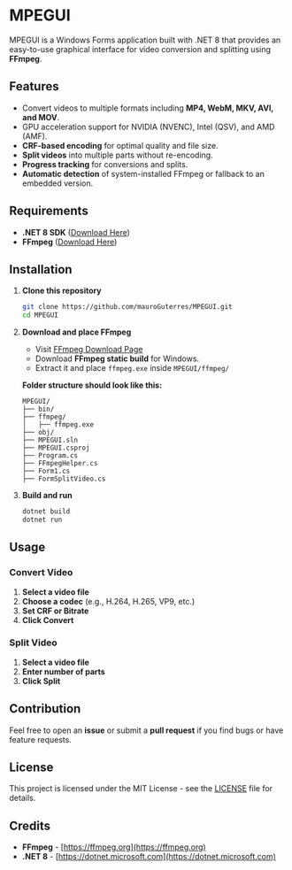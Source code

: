# MPEGUI

MPEGUI is a Windows Forms application built with .NET 8 that provides an easy-to-use graphical interface for video conversion and splitting using **FFmpeg**.

## Features
- Convert videos to multiple formats including **MP4, WebM, MKV, AVI, and MOV**.
- GPU acceleration support for NVIDIA (NVENC), Intel (QSV), and AMD (AMF).
- **CRF-based encoding** for optimal quality and file size.
- **Split videos** into multiple parts without re-encoding.
- **Progress tracking** for conversions and splits.
- **Automatic detection** of system-installed FFmpeg or fallback to an embedded version.

## Requirements
- **.NET 8 SDK** ([Download Here](https://dotnet.microsoft.com/en-us/download/dotnet/8.0))
- **FFmpeg** ([Download Here](https://ffmpeg.org/download.html))

## Installation
1. **Clone this repository**
   ```sh
   git clone https://github.com/mauroGuterres/MPEGUI.git
   cd MPEGUI
   ```
2. **Download and place FFmpeg**
   - Visit [FFmpeg Download Page](https://ffmpeg.org/download.html)
   - Download **FFmpeg static build** for Windows.
   - Extract it and place `ffmpeg.exe` inside `MPEGUI/ffmpeg/`
   
   **Folder structure should look like this:**
   ```
   MPEGUI/
   ├── bin/
   ├── ffmpeg/
   │   ├── ffmpeg.exe
   ├── obj/
   ├── MPEGUI.sln
   ├── MPEGUI.csproj
   ├── Program.cs
   ├── FFmpegHelper.cs
   ├── Form1.cs
   ├── FormSplitVideo.cs
   ```
3. **Build and run**
   ```sh
   dotnet build
   dotnet run
   ```

## Usage
### Convert Video
1. **Select a video file**
2. **Choose a codec** (e.g., H.264, H.265, VP9, etc.)
3. **Set CRF or Bitrate**
4. **Click Convert**

### Split Video
1. **Select a video file**
2. **Enter number of parts**
3. **Click Split**

## Contribution
Feel free to open an **issue** or submit a **pull request** if you find bugs or have feature requests.

## License
This project is licensed under the MIT License - see the [LICENSE](LICENSE) file for details.

## Credits
- **FFmpeg** - [https://ffmpeg.org](https://ffmpeg.org)
- **.NET 8** - [https://dotnet.microsoft.com](https://dotnet.microsoft.com)

